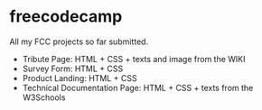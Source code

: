 # freecodecamp

All my FCC projects so far submitted.

- Tribute Page: HTML + CSS + texts and image from the WIKI
- Survey Form: HTML + CSS
- Product Landing: HTML + CSS
- Technical Documentation Page: HTML + CSS + texts from the W3Schools
